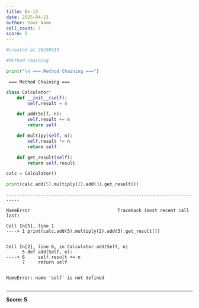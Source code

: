 ```yaml
---
title: Ex-13
date: 2025-04-21
author: Your Name
cell_count: 7
score: 5
---
```


```python
#created at 20250415
```


```python
#MEthod Chaining
```


```python
print("\n === Method Chaining ===")
```

    
     === Method Chaining ===



```python
class Calculator:
    def __init__(self):
        self.result = 0

    def add(Self, n):
        self.result += n
        return self

    def multipy(self, n):
        self.result *= n
        return self

    def get_result(self):
        return self.result
```


```python
calc = Calculator()
```


```python
print(calc.add(5).multiply(2).add(3).get_result())
```


    ---------------------------------------------------------------------------

    NameError                                 Traceback (most recent call last)

    Cell In[5], line 1
    ----> 1 print(calc.add(5).multiply(2).add(3).get_result())


    Cell In[2], line 6, in Calculator.add(Self, n)
          5 def add(Self, n):
    ----> 6     self.result += n
          7     return self


    NameError: name 'self' is not defined



```python

```


---
**Score: 5**